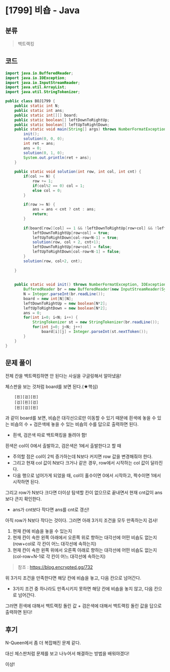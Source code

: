 # [1799] 비숍 - Java

## 분류
> 백트랙킹

## 코드
```java
import java.io.BufferedReader;
import java.io.IOException;
import java.io.InputStreamReader;
import java.util.ArrayList;
import java.util.StringTokenizer;

public class BOJ1799 {
	public static int N;
	public static int ans;
	public static int[][] board;
	public static boolean[] leftDownToRightUp;
	public static boolean[] leftUpToRightDown;
	public static void main(String[] args) throws NumberFormatException, IOException {
		init();
		solution(0, 0, 0);
		int ret = ans;
		ans = 0;
		solution(0, 1, 0);
		System.out.println(ret + ans);
	}
	
	public static void solution(int row, int col, int cnt) {
		if(col >= N) {
			row += 1;
			if(col%2 == 0) col = 1;
			else col = 0;
		}
		
		if(row >= N) {
			ans = ans < cnt ? cnt : ans;
			return;
		}
		
		if(board[row][col] == 1 && !leftDownToRightUp[row+col] && !leftUpToRightDown[col-row+N-1]) {
			leftDownToRightUp[row+col] = true;
			leftUpToRightDown[col-row+N-1] = true;
			solution(row, col + 2, cnt+1);
			leftDownToRightUp[row+col] = false;
			leftUpToRightDown[col-row+N-1] = false;
		}
		solution(row, col+2, cnt);
		
	}
	
	
	public static void init() throws NumberFormatException, IOException {
		BufferedReader br = new BufferedReader(new InputStreamReader(System.in));
		N = Integer.parseInt(br.readLine());
		board = new int[N][N];
		leftDownToRightUp = new boolean[N*2];
		leftUpToRightDown = new boolean[N*2];
		ans = 0;
		for(int i=0; i<N; i++) {
			StringTokenizer st = new StringTokenizer(br.readLine());
			for(int j=0; j<N; j++)
				board[i][j] = Integer.parseInt(st.nextToken());
		}
	}
}

```

## 문제 풀이
전체 칸을 백트랙킹하면 안 된다는 사실을 구글링해서 알아냈음!

체스판을 보는 것처럼 board를 보면 된다.(★핵심)
```
    [흰][검][흰]
    [검][흰][검]
    [흰][검][흰]
```
과 같이 board를 보면, 비숍은 대각선으로만 이동할 수 있기 때문에 흰색에 놓을 수 있는 비숍의 수 + 검은색에 놓을 수 있는 비숍의 수를 답으로 출력하면 된다.
- 흰색, 검은색 따로 백트랙킹을 돌려야 함!

흰색은 col이 0에서 출발하고, 검은색은 1에서 출발한다고 할 때
- 주의할 점은 col이 2씩 증가하는데 N보다 커지면 row 값을 변경해줘야 한다.
- 그리고 현재 col 값이 N보다 크거나 같은 경우, row에서 시작하는 col 값이 달라진다.
- 다음 행으로 넘어가게 되었을 때, col이 홀수이면 0에서 시작하고, 짝수이면 1에서 시작하면 된다.

그리고 row가 N보다 크다면 더이상 탐색할 칸이 없으므로 끝내면서 현재 cnt값이 ans보다 큰지 확인한다.
- ans가 cnt보다 작다면 ans를 cnt로 갱신!

아직 row가 N보다 작다는 것이다. 그러면 아래 3가지 조건을 모두 만족하는지 검사!
   1. 현재 칸에 비숍을 놓을 수 있는지
   1. 현재 칸이 속한 왼쪽 아래에서 오른쪽 위로 향하는 대각선에 어떤 비숍도 없는지(row+col로 각 칸이 어느 대각선에 속하는지)
   1. 현재 칸이 속한 왼쪽 위에서 오른쪽 아래로 향하는 대각선에 어떤 비숍도 없는지(col-row+N-1로 각 칸이 어느 대각선에 속하는지)
   > 참조 : https://blog.encrypted.gg/732

위 3가지 조건을 만족한다면 해당 칸에 비숍을 놓고, 다음 칸으로 넘어간다.
- 3가지 조건 중 하나라도 만족시키지 못하면 해당 칸에 비숍을 놓지 않고, 다음 칸으로 넘어간다.

그러면 흰색에 대해서 백트랙킹 돌린 값 + 검은색에 대해서 백트랙킹 돌린 값을 답으로 출력하면 된다!

## 후기
N-Queen에서 좀 더 복잡해진 문제 같다.

대신 체스판처럼 문제를 보고 나누어서 해결하는 방법을 배워야겠다!

이상!